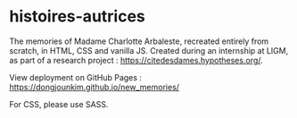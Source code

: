 # histoires-autrices
The memories of Madame Charlotte Arbaleste, recreated entirely from scratch, in HTML, CSS and vanilla JS. Created during an internship at LIGM, as part of a research project : https://citedesdames.hypotheses.org/.

View deployment on GitHub Pages : https://dongjounkim.github.io/new_memories/

For CSS, please use SASS.